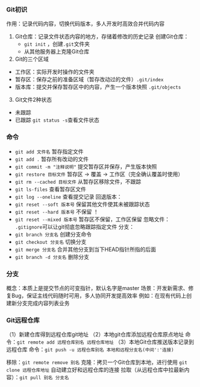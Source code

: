 ### Git初识
作用：记录代码内容，切换代码版本，多人开发时高效合并代码内容
1. Git仓库：记录文件状态内容的地方，存储着修改的历史记录
创建Git仓库：
    - ``git init`` ，创建``.git``文件夹
    - 从其他服务器上克隆Git仓库
2. Git的三个区域
- 工作区：实际开发时操作的文件夹 
- 暂存区：保存之前的准备区域（暂存改动过的文件）``.git/index``
- 版本库：提交并保存暂存区中的内容，产生一个版本快照 ``.git/objects``

3. Git文件2种状态
- 未跟踪
- 已跟踪
``git status -s``查看文件状态


### 命令
- ``git add 文件名`` 暂存指定文件
- ``git add .`` 暂存所有改动的文件
- ``git commit -m "注释说明"`` 提交暂存区并保存，产生版本快照
- ``git restore 目标文件`` 暂存区 -> 覆盖 -> 工作区（完全确认覆盖时使用）
- ``git rm --cached 目标文件`` 从暂存区移除文件，不跟踪
- ``git ls-files`` 查看暂存区文件
- ``git log --oneline`` 查看提交记录
回退版本：
- ``git reset --soft 版本号`` 保留其他文件使其未被跟踪状态
- ``git reset --hard 版本号`` 不保留 ！
- ``git reset --mixed 版本号`` 暂存区不保留，工作区保留
忽略文件：
``.gitignore``可以让git彻底忽略跟踪指定文件
分支：
- ``git branch 分支名`` 创建分支命令
- ``git checkout 分支名`` 切换分支
- ``git merge 分支名`` 合并其他分支到当下HEAD指针所指的后面
- ``git branch -d 分支名`` 删除分支

### 分支
概念：本质上是提交节点的可变指针，默认名字是master
场景：开发新需求、修复Bug，保证主线代码随时可用，多人协同开发提高效率
例如：在现有代码上创建新分支完成内容列表业务

### Git远程仓库
（1）新建仓库得到远程仓库git地址
（2）本地git仓库添加远程仓库原点地址
命令：``git remote add 远程仓库别名 远程仓库地址``
（3）本地Git仓库推送版本记录到远程仓库
命令：``git push -u 远程仓库别名 本地和远程分支名(中间':'连接)``

移除：``git remote remove 别名``
克隆：拷贝一个Git仓库到本地，进行使用
``git clone 远程仓库地址`` 自动建立好和远程仓库的连接
拉取（从远程仓库中拉最新内容）：``git pull 别名 分支名``